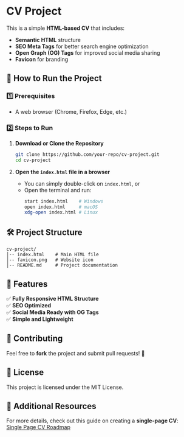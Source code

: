# CV Project

This is a simple **HTML-based CV** that includes:
- **Semantic HTML** structure
- **SEO Meta Tags** for better search engine optimization
- **Open Graph (OG) Tags** for improved social media sharing
- **Favicon** for branding

## 🚀 How to Run the Project

### 1️⃣ Prerequisites
- A web browser (Chrome, Firefox, Edge, etc.)

### 2️⃣ Steps to Run
1. **Download or Clone the Repository**
   ```bash
   git clone https://github.com/your-repo/cv-project.git
   cd cv-project
   ```

2. **Open the `index.html` file in a browser**
   - You can simply double-click on `index.html`, or
   - Open the terminal and run:
     ```bash
     start index.html    # Windows
     open index.html     # macOS
     xdg-open index.html # Linux
     ```

## 🛠 Project Structure
```
cv-project/
│-- index.html    # Main HTML file
│-- favicon.png   # Website icon
│-- README.md     # Project documentation
```

## 📌 Features
✅ **Fully Responsive HTML Structure**  
✅ **SEO Optimized**  
✅ **Social Media Ready with OG Tags**  
✅ **Simple and Lightweight**  

## 🌟 Contributing
Feel free to **fork** the project and submit pull requests! 🚀

## 📄 License
This project is licensed under the MIT License.

## 🔗 Additional Resources
For more details, check out this guide on creating a **single-page CV**:  
[Single Page CV Roadmap](https://roadmap.sh/projects/single-page-cv)

